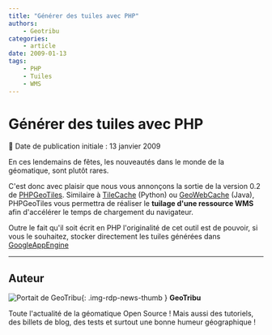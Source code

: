 ```yaml
---
title: "Générer des tuiles avec PHP"
authors:
    - Geotribu
categories:
    - article
date: 2009-01-13
tags:
    - PHP
    - Tuiles
    - WMS
---
```


# Générer des tuiles avec PHP

:calendar: Date de publication initiale : 13 janvier 2009

En ces lendemains de fêtes, les nouveautés dans le monde de la géomatique, sont plutôt rares.

C'est donc avec plaisir que nous vous annonçons la sortie de la version 0.2 de [PHPGeoTiles](http://www.geowebdeveloper.com/phpgeotiles/). Similaire à [TileCache](http://www.tilecache.org/) (Python) ou [GeoWebCache](http://geowebcache.org/trac) (Java), PHPGeoTiles vous permettra de réaliser le **tuilage d'une ressource WMS** afin d'accélérer le temps de chargement du navigateur.

Outre le fait qu'il soit écrit en PHP l'originalité de cet outil est de pouvoir, si vous le souhaitez, stocker directement les tuiles générées dans [GoogleAppEngine](http://code.google.com/intl/fr/appengine/)

----

## Auteur

![Portait de GeoTribu](https://cdn.geotribu.fr/img/internal/charte/geotribu_logo_64x64.png){: .img-rdp-news-thumb }
**GeoTribu**

Toute l'actualité de la géomatique Open Source ! Mais aussi des tutoriels, des billets de blog, des tests et surtout une bonne humeur géographique !

